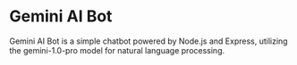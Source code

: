 # Gemini AI Bot
Gemini AI Bot is a simple chatbot powered by Node.js and Express, utilizing the gemini-1.0-pro model for natural language processing.